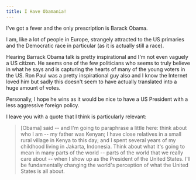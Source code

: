 ```yaml
---
title: I Have Obamania!
---
```

I've got a fever and the only prescription is Barack Obama.

I am, like a lot of people in Europe, strangely attracted to the US primaries and the Democratic race in particular (as it is actually still a race).

Hearing Barrack Obama talk is pretty inspirational and I'm not even vaguely a US citizen. He seems one of the few politicians who seems to truly believe in what he says and is capturing the hearts of many of the young voters in the US. Ron Paul was a pretty inspirational guy also and I know the Internet loved him but sadly this doesn't seem to have actually translated into a huge amount of votes.

Personally, I hope he wins as it would be nice to have a US President with a less aggressive foreign policy.

I leave you with a quote that I think is particularly relevant:

> [Obama] said -- and I'm going to paraphrase a little here: think about who I am -- my father was Kenyan; I have close relatives in a small rural village in Kenya to this day; and I spent several years of my childhood living in Jakarta, Indonesia. Think about what it's going to mean in many parts of the world -- parts of the world that we really care about -- when I show up as the President of the United States. I'll be fundamentally changing the world's perception of what the United States is all about.
